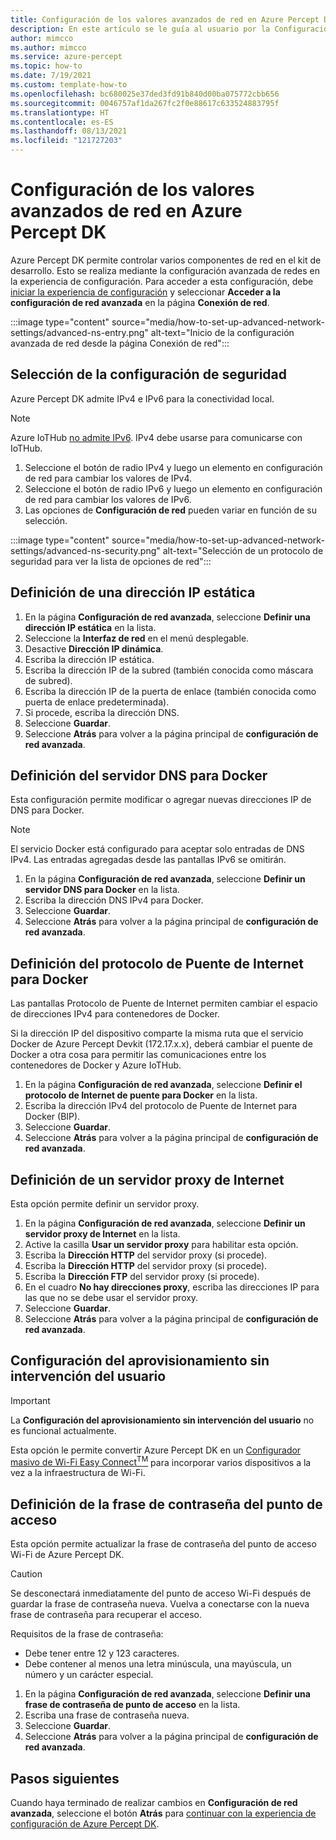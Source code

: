 ```yaml
---
title: Configuración de los valores avanzados de red en Azure Percept DK
description: En este artículo se le guía al usuario por la Configuración avanzada de red durante la experiencia de configuración de Azure Percept DK.
author: mimcco
ms.author: mimcco
ms.service: azure-percept
ms.topic: how-to
ms.date: 7/19/2021
ms.custom: template-how-to
ms.openlocfilehash: bc680025e37ded3fd91b840d00ba075772cbb656
ms.sourcegitcommit: 0046757af1da267fc2f0e88617c633524883795f
ms.translationtype: HT
ms.contentlocale: es-ES
ms.lasthandoff: 08/13/2021
ms.locfileid: "121727203"
---
```

# <a name="set-up-advanced-network-settings-on-the-azure-percept-dk"></a>Configuración de los valores avanzados de red en Azure Percept DK

Azure Percept DK permite controlar varios componentes de red en el kit de desarrollo. Esto se realiza mediante la configuración avanzada de redes en la experiencia de configuración. Para acceder a esta configuración, debe [iniciar la experiencia de configuración](./quickstart-percept-dk-set-up.md) y seleccionar **Acceder a la configuración de red avanzada** en la página **Conexión de red**.

:::image type="content" source="media/how-to-set-up-advanced-network-settings/advanced-ns-entry.png" alt-text="Inicio de la configuración avanzada de red desde la página Conexión de red":::

## <a name="select-the-security-setting"></a>Selección de la configuración de seguridad
Azure Percept DK admite IPv4 e IPv6 para la conectividad local.

> [!NOTE]
> Azure IoTHub [no admite IPv6](../iot-hub/iot-hub-understand-ip-address.md#support-for-ipv6). IPv4 debe usarse para comunicarse con IoTHub.
1. Seleccione el botón de radio IPv4 y luego un elemento en configuración de red para cambiar los valores de IPv4.
1. Seleccione el botón de radio IPv6 y luego un elemento en configuración de red para cambiar los valores de IPv6.
1. Las opciones de **Configuración de red** pueden variar en función de su selección.

:::image type="content" source="media/how-to-set-up-advanced-network-settings/advanced-ns-security.png" alt-text="Selección de un protocolo de seguridad para ver la lista de opciones de red":::

## <a name="define-a-static-ip-address"></a>Definición de una dirección IP estática

1. En la página **Configuración de red avanzada**, seleccione **Definir una dirección IP estática** en la lista.
1. Seleccione la **Interfaz de red** en el menú desplegable.
1. Desactive **Dirección IP dinámica**.
1. Escriba la dirección IP estática.
1. Escriba la dirección IP de la subred (también conocida como máscara de subred).
1. Escriba la dirección IP de la puerta de enlace (también conocida como puerta de enlace predeterminada).
1. Si procede, escriba la dirección DNS.
1. Seleccione **Guardar**.
1. Seleccione **Atrás** para volver a la página principal de **configuración de red avanzada**.

## <a name="define-dns-server-for-docker"></a>Definición del servidor DNS para Docker
Esta configuración permite modificar o agregar nuevas direcciones IP de DNS para Docker.

> [!NOTE]
> El servicio Docker está configurado para aceptar solo entradas de DNS IPv4.  Las entradas agregadas desde las pantallas IPv6 se omitirán.

1. En la página **Configuración de red avanzada**, seleccione **Definir un servidor DNS para Docker** en la lista.
1. Escriba la dirección DNS IPv4 para Docker.
1. Seleccione **Guardar**.
1. Seleccione **Atrás** para volver a la página principal de **configuración de red avanzada**.

## <a name="define-bridge-internet-protocol-for-docker"></a>Definición del protocolo de Puente de Internet para Docker
Las pantallas Protocolo de Puente de Internet permiten cambiar el espacio de direcciones IPv4 para contenedores de Docker.

Si la dirección IP del dispositivo comparte la misma ruta que el servicio Docker de Azure Percept Devkit (172.17.x.x), deberá cambiar el puente de Docker a otra cosa para permitir las comunicaciones entre los contenedores de Docker y Azure IoTHub.  

1. En la página **Configuración de red avanzada**, seleccione **Definir el protocolo de Internet de puente para Docker** en la lista.
1. Escriba la dirección IPv4 del protocolo de Puente de Internet para Docker (BIP).
1. Seleccione **Guardar**.
1. Seleccione **Atrás** para volver a la página principal de **configuración de red avanzada**.

## <a name="define-an-internet-proxy-server"></a>Definición de un servidor proxy de Internet
Esta opción permite definir un servidor proxy.    

1. En la página **Configuración de red avanzada**, seleccione **Definir un servidor proxy de Internet** en la lista.
1. Active la casilla **Usar un servidor proxy** para habilitar esta opción.
1. Escriba la **Dirección HTTP** del servidor proxy (si procede).
1. Escriba la **Dirección HTTP** del servidor proxy (si procede).
1. Escriba la **Dirección FTP** del servidor proxy (si procede).
1. En el cuadro **No hay direcciones proxy**, escriba las direcciones IP para las que no se debe usar el servidor proxy.
1. Seleccione **Guardar**.
1. Seleccione **Atrás** para volver a la página principal de **configuración de red avanzada**.

## <a name="setup-zero-touch-provisioning"></a>Configuración del aprovisionamiento sin intervención del usuario

> [!IMPORTANT]
> La **Configuración del aprovisionamiento sin intervención del usuario** no es funcional actualmente.

Esta opción le permite convertir Azure Percept DK en un [Configurador masivo de Wi-Fi Easy Connect<sup>TM</sup>](https://techcommunity.microsoft.com/t5/internet-of-things/simplify-wi-fi-iot-device-onboarding-with-zero-touch/ba-p/2161129#:~:text=A%20Wi-Fi%20Easy%20Connect%E2%84%A2%20Configurator%2C%20paired%20with%20the,device%20to%20any%20WPA2-Personal%20or%20WPA3-Personal%20wireless%20LAN.) para incorporar varios dispositivos a la vez a la infraestructura de Wi-Fi.  

## <a name="define-access-point-passphrase"></a>Definición de la frase de contraseña del punto de acceso 
Esta opción permite actualizar la frase de contraseña del punto de acceso Wi-Fi de Azure Percept DK.  

> [!CAUTION]
> Se desconectará inmediatamente del punto de acceso Wi-Fi después de guardar la frase de contraseña nueva.  Vuelva a conectarse con la nueva frase de contraseña para recuperar el acceso.  

Requisitos de la frase de contraseña:
- Debe tener entre 12 y 123 caracteres.
- Debe contener al menos una letra minúscula, una mayúscula, un número y un carácter especial.

1. En la página **Configuración de red avanzada**, seleccione **Definir una frase de contraseña de punto de acceso** en la lista.
1. Escriba una frase de contraseña nueva.
1. Seleccione **Guardar**.
1. Seleccione **Atrás** para volver a la página principal de **configuración de red avanzada**.

## <a name="next-steps"></a>Pasos siguientes
Cuando haya terminado de realizar cambios en **Configuración de red avanzada**, seleccione el botón **Atrás** para [continuar con la experiencia de configuración de Azure Percept DK](./quickstart-percept-dk-set-up.md).